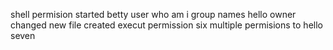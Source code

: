 shell permision started
betty user
who am i
group names
hello owner changed
new file created
execut permission
six multiple permisions to hello
seven
